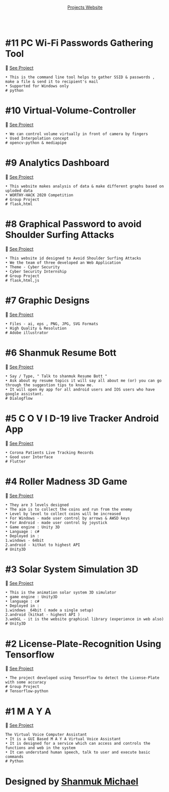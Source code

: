<p align="center">
  <a href="https://shanmukmichael.github.io/My-Projects">Projects Website</a><br>
  </p><br><br>

# #11 PC Wi-Fi Passwords Gathering Tool
:link: <a href="https://github.com/shanmukmichael/PC-Wi-Fi-Passwords-Gathering-Tool">See Project</a>
```
• This is the command line tool helps to gather SSID & passwords , make a file & send it to recipient's mail
• Supported for Windows only
# python
```
# #10 Virtual-Volume-Controller
:link: <a href="https://github.com/shanmukmichael/Virtual-Volume-Controller">See Project</a>
```
• We can control volume virtually in front of camera by fingers
• Used Interpolation concept
# opencv-python & mediapipe
```
# #9 Analytics Dashboard
:link: <a href="https://github.com/shanmukmichael/Analytics-Dashboard">See Project</a>
```
• This website makes analysis of data & make different graphs based on uploded data
• WORTHY-HACK 2020 Competition
# Group Project
# flask,html
```

# #8 Graphical Password to avoid Shoulder Surfing Attacks
:link: <a href="https://github.com/shanmukmichael/Graphical-Password-to-Avoid-Shoulder-Surfing">See Project</a>
```
• This website id designed to Avoid Shoulder Surfing Attacks
• We the team of three developed an Web Application
• Theme - Cyber Security
• Cyber Security Internship
# Group Project
# flask,html,js
```
# #7 Graphic Designs
:link: <a href="https://github.com/shanmukmichael/Graphic-Designs">See Project</a>
```
• Files - ai, eps , PNG, JPG, SVG Formats
• High Quality & Resolution
# Adobe illustrator
```
# #6 Shanmuk Resume Bott
:link: <a href="https://github.com/shanmukmichael/Shanmuk-Resume-Bott">See Project</a>
```
• Say / Type, " Talk to shanmuk Resume Bott "
• Ask about my resume topics it will say all about me (or) you can go through the suggestion tips to know me.
• It will open my app for all android users and IOS users who have google assistant.
# Dialogflow
```
# #5 C O V I D-19 live Tracker Android App
:link: <a href="https://github.com/shanmukmichael/COVID-19-Live-Tracker">See Project</a>
```
• Corona Patients Live Tracking Records
• Good user Interface
# Flutter 
```

# #4 Roller Madness 3D Game
:link: <a href="https://github.com/shanmukmichael/Roller-Madness-3D-Game">See Project</a>
```
• They are 3 levels designed
• The aim is to collect the coins and run from the enemy
• Level by level to collect coins will be increased
• For Windows - made user control by arrows & AWSD keys
• For Android - made user control by joystick
• Game engine : Unity 3D
• Language : c#
• Deployed in :
1.windows - 64bit
2.android - kitkat to highest API
# Unity3D
```

# #3 Solar System Simulation 3D
:link: <a href="https://github.com/shanmukmichael/Solar-System-Simulation-3D">See Project</a>
```
• This is the animation solar system 3D simulator
• game engine : Unity3D
• language : c#
• Deployed in :
1.windows _64bit ( made a single setup)
2.android (kitkat - highest API )
3.webGL - it is the website graphical library (experience in web also)
# Unity3D
```
# #2 License-Plate-Recognition Using Tensorflow
:link: <a href="https://github.com/shanmukmichael/License-Plate-Recognition-Using-Tensorflow">See Project</a>
```
• The project developed using TensorFlow to detect the License-Plate with some accuracy
# Group Project
# Tensorflow-python
```
# #1 M A Y A 
:link: <a href="https://github.com/shanmukmichael/MAYA-Virtual-Voice-Assistant">See Project</a>
```
The Virtual Voice Computer Assistant
• It is a GUI Based M A Y A Virtual Voice Assistant
• It is designed for a service which can access and controls the functions and web in the system
• It can understand human speech, talk to user and execute basic commands
# Python 
 ```

# Designed by **[Shanmuk Michael](https://www.google.com/search?q=Shanmuk+Michael&rlz=1C1GCEA_enIN857IN857&oq=Shanmuk+Michael&aqs=chrome..69i57j69i60l3.9741j0j8&sourceid=chrome&ie=UTF-8)** 







